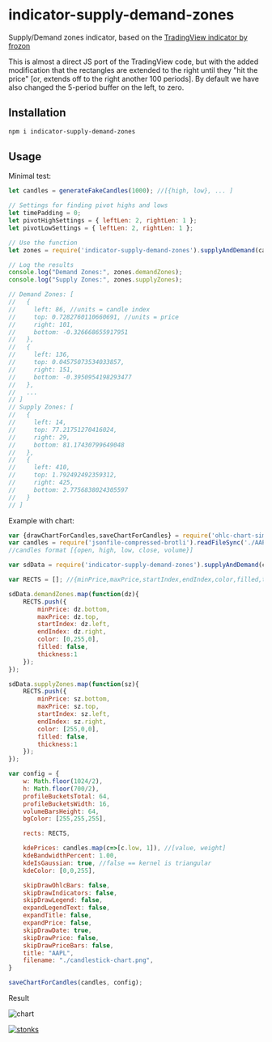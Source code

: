 # indicator-supply-demand-zones

Supply/Demand zones indicator, based on the [TradingView indicator by frozon](https://www.tradingview.com/script/V5WpHJdy-Supply-Demand/)

This is almost a direct JS port of the TradingView code, but with the added modification that the rectangles are extended to the right until they "hit the price" [or, extends off to the right another 100 periods]. By default we have also changed the 5-period buffer on the left, to zero.

## Installation

```sh
npm i indicator-supply-demand-zones
```

## Usage 

Minimal test:

```javascript
let candles = generateFakeCandles(1000); //[{high, low}, ... ]

// Settings for finding pivot highs and lows
let timePadding = 0;
let pivotHighSettings = { leftLen: 2, rightLen: 1 };
let pivotLowSettings = { leftLen: 2, rightLen: 1 };

// Use the function
let zones = require('indicator-supply-demand-zones').supplyAndDemand(candles, pivotHighSettings, pivotLowSettings, timePadding);

// Log the results
console.log("Demand Zones:", zones.demandZones);
console.log("Supply Zones:", zones.supplyZones);

// Demand Zones: [
//   {
//     left: 86, //units = candle index
//     top: 0.7282760110660691, //units = price
//     right: 101,
//     bottom: -0.326668655917951
//   },
//   {
//     left: 136,
//     top: 0.04575073534033857,
//     right: 151,
//     bottom: -0.3950954198293477
//   },
//   ...
// ]
// Supply Zones: [
//   {
//     left: 14,
//     top: 77.21751270416024,
//     right: 29,
//     bottom: 81.17430799649048
//   },
//   {
//     left: 410,
//     top: 1.792492492359312,
//     right: 425,
//     bottom: 2.7756838024305597
//   }
// ]
```

Example with chart: 

```javascript
var {drawChartForCandles,saveChartForCandles} = require('ohlc-chart-simple');
var candles = require('jsonfile-compressed-brotli').readFileSync('./AAPL.json').slice(128);
//candles format [{open, high, low, close, volume}]

var sdData = require('indicator-supply-demand-zones').supplyAndDemand(candles);

var RECTS = []; //{minPrice,maxPrice,startIndex,endIndex,color,filled,thickness}

sdData.demandZones.map(function(dz){
    RECTS.push({
        minPrice: dz.bottom,
        maxPrice: dz.top,
        startIndex: dz.left,
        endIndex: dz.right,
        color: [0,255,0],
        filled: false,
        thickness:1
    });
});

sdData.supplyZones.map(function(sz){
    RECTS.push({
        minPrice: sz.bottom,
        maxPrice: sz.top,
        startIndex: sz.left,
        endIndex: sz.right,
        color: [255,0,0],
        filled: false,
        thickness:1
    });
});

var config = {
    w: Math.floor(1024/2),
    h: Math.floor(700/2),
    profileBucketsTotal: 64,
    profileBucketsWidth: 16,
    volumeBarsHeight: 64,
    bgColor: [255,255,255],

    rects: RECTS,

    kdePrices: candles.map(c=>[c.low, 1]), //[value, weight]
    kdeBandwidthPercent: 1.00,
    kdeIsGaussian: true, //false == kernel is triangular
    kdeColor: [0,0,255],

    skipDrawOhlcBars: false,
    skipDrawIndicators: false,
    skipDrawLegend: false,
    expandLegendText: false,
    expandTitle: false,
    expandPrice: false,
    skipDrawDate: true,
    skipDrawPrice: false,
    skipDrawPriceBars: false,
    title: "AAPL",
    filename: "./candlestick-chart.png",
}

saveChartForCandles(candles, config);
```

Result

![chart](https://i.imgur.com/l9QrmAl.png)

[![stonks](https://i.imgur.com/UpDxbfe.png)](https://www.npmjs.com/~stonkpunk)



